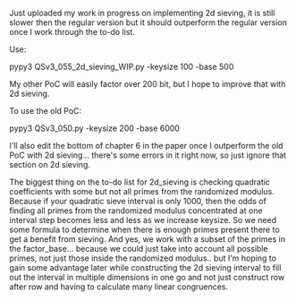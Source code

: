 Just uploaded my work in progress on implementing 2d sieving, it is still slower then the regular version but it should outperform the regular version once I work through the to-do list.

Use:

pypy3 QSv3_055_2d_sieving_WIP.py -keysize 100 -base 500

My other PoC will easily factor over 200 bit, but I hope to improve that with 2d sieving.

To use the old PoC:

pypy3 QSv3_050.py -keysize 200 -base 6000

I'll also edit the bottom of chapter 6 in the paper once I outperform the old PoC with 2d sieving... there's some errors in it right now, so just ignore that section on 2d sieving.

The biggest thing on the to-do list for 2d_sieving is checking quadratic coefficients with some but not all primes from the randomized modulus. Because if your quadratic sieve interval is only 1000, then the odds of finding all primes from the randomized modulus concentrated at one interval step becomes less and less as we increase keysize. So we need some formula to determine when there is enough primes present there to get a benefit from sieving. And yes, we work with a subset of the primes in the factor_base... because we could just take into account all possible primes, not just those inside the randomized modulus.. but I'm hoping to gain some advantage later while constructing the 2d sieving interval to fill out the interval in multiple dimensions in one go and not just construct row after row and having to calculate many linear congruences.
